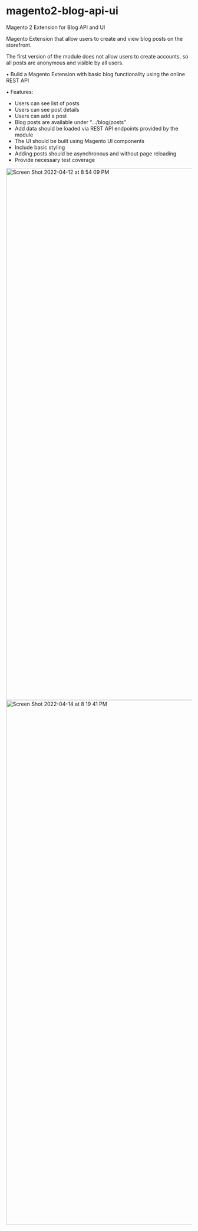 # magento2-blog-api-ui
Magento 2 Extension for Blog API and UI

Magento Extension that allow users to create and view blog posts on the storefront. 

The
first version of the module does not allow users to create accounts, so all posts are anonymous and
visible by all users.

• Build a Magento Extension with basic blog functionality using the online REST API

• Features:
- Users can see list of posts
- Users can see post details
- Users can add a post
- Blog posts are available under “.../blog/posts”
- Add data should be loaded via REST API endpoints provided by the module
- The UI should be built using Magento UI components
- Include basic styling
- Adding posts should be asynchronous and without page reloading
- Provide necessary test coverage


<img width="1440" alt="Screen Shot 2022-04-12 at 8 54 09 PM" src="https://user-images.githubusercontent.com/646650/163033530-95a90f00-9af3-4a9c-a299-7ef46d9f49ac.png">
<img width="1421" alt="Screen Shot 2022-04-14 at 8 19 41 PM" src="https://user-images.githubusercontent.com/646650/163452709-d10c223f-d020-4472-8452-6d27b6b198d7.png">
